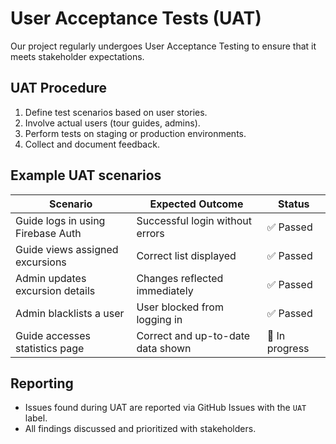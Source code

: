 # User Acceptance Tests (UAT)

Our project regularly undergoes User Acceptance Testing to ensure that it meets stakeholder expectations.

## UAT Procedure

1. Define test scenarios based on user stories.
2. Involve actual users (tour guides, admins).
3. Perform tests on staging or production environments.
4. Collect and document feedback.

## Example UAT scenarios

| Scenario                                | Expected Outcome                    | Status         |
|-----------------------------------------|-------------------------------------|----------------|
| Guide logs in using Firebase Auth       | Successful login without errors     | ✅ Passed      |
| Guide views assigned excursions         | Correct list displayed              | ✅ Passed      |
| Admin updates excursion details         | Changes reflected immediately       | ✅ Passed      |
| Admin blacklists a user                 | User blocked from logging in        | ✅ Passed      |
| Guide accesses statistics page          | Correct and up-to-date data shown   | 🚧 In progress |

## Reporting

- Issues found during UAT are reported via GitHub Issues with the `UAT` label.
- All findings discussed and prioritized with stakeholders.
